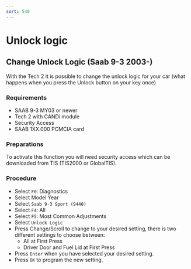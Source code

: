 ```yaml
---
sort: 540
---
```


# Unlock logic

## Change Unlock Logic (Saab 9-3 2003-)

With the Tech 2 it is possible to change the unlock logic for your car (what happens when you press the Unlock button on your key once)

### Requirements

* SAAB 9-3 MY03 or newer
* Tech 2 with CANDi module
* Security Access
* SAAB 1XX.000 PCMCIA card

### Preparations

To activate this function you will need security access which can be downloaded from TIS (TIS2000 or GlobalTIS).

### Procedure

* Select `F0`: Diagnostics
* Select Model Year
* Select `Saab 9-3 Sport (9440)`
* Select `F4`: All
* Select `F5`: Most Common Adjustments
* Select `Unlock Logic`
* Press Change/Scroll to change to your desired setting, there is two different settings to choose between:
    * All at First Press
    * Driver Door and Fuel Lid at First Press
* Press `Enter` when you have selected your desired setting.
* Press `OK` to program the new setting.
